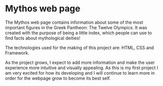 # Mythos web page

The Mythos web page contains information about some of the most important figures in the Greek Pantheon: The Twelve Olympics. It was created with the purpose of being a little index, which people can use to find facts about mythological deities!

The technologies used for the making of this project are: HTML, CSS and Framework.

As the project grows, I expect to add more information and make the user experience more intuitive and visually appealing. As this is my first project I am very excited for how its developing and I will continue to learn more in order for the webpage grow to become its best self.
